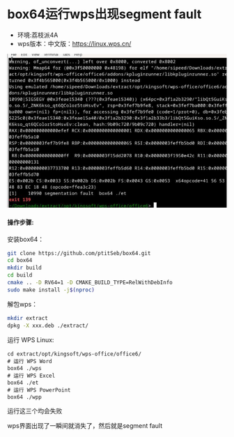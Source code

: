 # box64运行wps出现segment fault

- 环境:荔枝派4A
- wps版本：中文版：https://linux.wps.cn/

![](https://raw.githubusercontent.com/jason-hue/plct/main/imagesmmexport1727260884435.jpg)

#### 操作步骤:

安装box64：

```bash
git clone https://github.com/ptitSeb/box64.git
cd box64
mkdir build
cd build
cmake .. -D RV64=1 -D CMAKE_BUILD_TYPE=RelWithDebInfo
sudo make install -j$(nproc)

```

解包wps：

```bash
mkdir extract
dpkg -X xxx.deb ./extract/
```

运行 WPS Linux:

```
cd extract/opt/kingsoft/wps-office/office6/
# 运行 WPS Word
box64 ./wps
# 运行 WPS Excel
box64 ./et
# 运行 WPS PowerPoint
box64 ./wpp
```

运行这三个均会失败

wps界面出现了一瞬间就消失了，然后就是segment fault